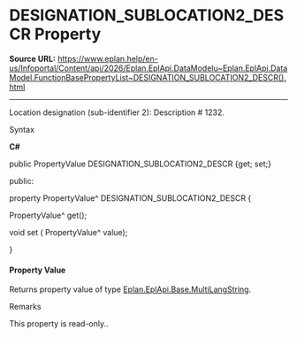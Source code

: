 # DESIGNATION_SUBLOCATION2_DESCR Property

**Source URL:** https://www.eplan.help/en-us/Infoportal/Content/api/2026/Eplan.EplApi.DataModelu~Eplan.EplApi.DataModel.FunctionBasePropertyList~DESIGNATION_SUBLOCATION2_DESCR().html

---

Location designation (sub-identifier 2): Description # 1232.

Syntax

**C#**



public PropertyValue DESIGNATION_SUBLOCATION2_DESCR {get; set;}

public:

property PropertyValue^ DESIGNATION_SUBLOCATION2_DESCR {

   PropertyValue^ get();

   void set (    PropertyValue^ value);

}


#### Property Value

Returns property value of type [Eplan.EplApi.Base.MultiLangString](Eplan.EplApi.Baseu~Eplan.EplApi.Base.MultiLangString.html).

Remarks

This property is read-only..
